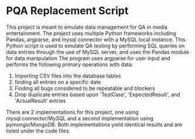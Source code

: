# PQA Replacement Script
This project is meant to emulate data management for QA in media entertainment. The project uses multiple Python frameworks including Pandas, argparse, and mysql connector with a MySQL local instance.
This Python script is used to emulate QA testing by performing SQL queries on data entries through the use of MySQL server,
and uses the Pandas module for data manipulation
The program uses argparse for user input and performs the following primary operations with data:
1) Importing CSV files into the database tables
2) finding all entries on a specific date
3) Finding all bugs considered to be repeatable and blockers
4) Drop duplicate entries based upon 'TestCase', 'ExpectedResult', and 'ActualResult' entries

There are 2 implementations for this project, one using mysql.connector/MySQL and a second implementation using pymongo/MongoDB. Both implementations yield identical results and are listed under the 
code files.
